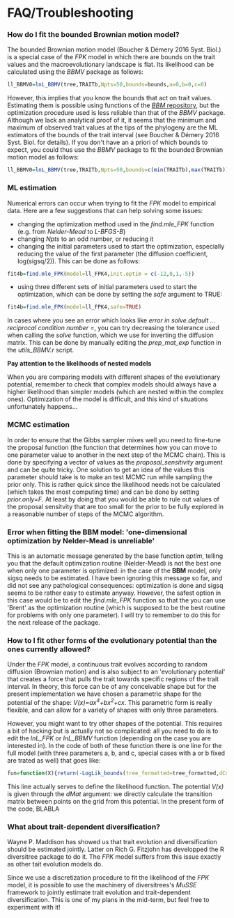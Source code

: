 # FAQ/Troubleshooting

### How do I fit the bounded Brownian motion model?
The bounded Brownian motion model (Boucher & Démery 2016 Syst. Biol.) is a special case of the *FPK* model in which there are bounds on the trait values and the macroevolutionary landscape is flat. Its likelihood can be calculated using the *BBMV* package as follows:
```r
ll_BBMV0=lnL_BBMV(tree,TRAITb,Npts=50,bounds=bounds,a=0,b=0,c=0)
```
However, this implies that you know the bounds that act on trait values. Estimating them is possible using functions of the [*BBM* repository](https://github.com/fcboucher/BBM), but the optimization procedure used is less reliable than that of the *BBMV* package. Although we lack an analytical proof of it, it seems that the minimum and maximum of observed trait values at the tips of the phylogeny are the ML estimators of the bounds of the trait interval (see Boucher & Démery 2016 Syst. Biol. for details). If you don't have an a priori of which bounds to expect, you could thus use the *BBMV* package to fit the bounded Brownian motion model as follows:
```r
ll_BBMV0=lnL_BBMV(tree,TRAITb,Npts=50,bounds=c(min(TRAITb),max(TRAITb)),a=0,b=0,c=0)
```

### ML estimation
Numerical errors can occur when trying to fit the *FPK* model to empirical data. Here are a few suggestions that can help solving some issues:
- changing the optimization method used in the *find.mle_FPK* function (e.g. from *Nelder-Mead* to *L-BFGS-B*)
- changing *Npts* to an odd number, or reducing it
- changing the initial parameters used to start the optimization, especially reducing the value of the first parameter (the diffusion coefficient, log(sigsq/2)). This can be done as follows:
```r
fit4b=find.mle_FPK(model=ll_FPK4,init.optim = c(-12,0,1,-5))
```
- using three different sets of initial parameters used to start the optimization, which can be done by setting the *safe* argument to TRUE:
```r
fit4b=find.mle_FPK(model=ll_FPK4,safe=TRUE)
```

In cases where you see an error which looks like *error in solve.default ... reciprocal condition number =*, you can try decreasing the tolerance used when calling the *solve* function, which we use for inverting the diffusion matrix. This can be done by manually editing the *prep_mat_exp* function in the *utils_BBMV.r* script.

**Pay attention to the likelihoods of nested models**

When you are comparing models with different shapes of the evolutionary potential, remember to check that complex models should always have a higher likelihood than simpler models (which are nested within the complex ones). Optimization of the model is difficult, and this kind of situations unfortunately happens...

### MCMC estimation

In order to ensure that the Gibbs sampler mixes well you need to fine-tune the proposal function (the function that determines how you can move to one parameter value to another in the next step of the MCMC chain). This is done by specifying a vector of values as the *proposal_sensitivity* argument and can be quite tricky. One solution to get an idea of the values this parameter should take is to make an test MCMC run while sampling the prior only. This is rather quick since the likelihood needs not be calculated (which takes the most computing time) and can be done by setting *prior.only=F*. At least by doing that you would be able to rule out values of the proposal sensitvity that are too small for the prior to be fully explored in a reasonable number of steps of the MCMC algorithm.

### Error when fitting the BBM model: 'one-dimensional optimization by Nelder-Mead is unreliable' 

This is an automatic message generated by the base function *optim*, telling you that the default optimization routine (Nelder-Mead) is not the best one when only one parameter is optimized: in the case of the **BBM** model, only sigsq needs to be estimated. I have been ignoring this message so far, and did not see any pathological consequences: optimization is done and sigsq seems to be rather easy to estimate anyway. However, the safest option in this case would be to edit the *find.mle_FPK* function so that the you can use 'Brent' as the optimization routine (which is supposed to be the best routine for problems with only one parameter). I will try to remember to do this for the next release of the package.

### How to I fit other forms of the evolutionary potential than the ones currently allowed?

Under the *FPK* model, a continuous trait evolves according to random diffusion (Brownian motion) and is also subject to an 'evolutionary potential' that creates a force that pulls the trait towards specific regions of the trait interval. In theory, this force can be of any conceivable shape but for the present implementation we have chosen a parametric shape for the potential of the shape: *V(x)=ax<sup>4</sup>+bx<sup>2</sup>+cx*. This parametric form is really flexible, and can allow for a variety of shapes with only three parameters. 

However, you might want to try other shapes of the potential. This requires a bit of hacking but is actually not so complicated: all you need to do is to edit the *lnL_FPK* or *lnL_BBMV* function (depending on the case you are interested in). In the code of both of these function there is one line for the full model (with three parameters a, b, and c, special cases with a or b fixed are trated as well) that goes like:

```r
fun=function(X){return(-LogLik_bounds(tree_formatted=tree_formatted,dCoeff=X[1],dMat=DiffMat_backwards(X[2]*SEQ^4+X[3]*SEQ^2+X[4]*SEQ),bounds=bounds))}
```

This line actually serves to define the likelihood function. The potential *V(x)* is given through the *dMat* argument: we directly calculate the transition matrix between points on the grid from this potential. In the present form of the code, BLABLA

### What about trait-dependent diversification?

Wayne P. Maddison has showed us that trait evolution and diversification should be estimated jointly. Latter on Rich G. Fitzjohn has developped the R diversitree package to do it. The *FPK* model suffers from this issue exactly as other tait evolution models do. 

Since we use a discretization procedure to fit the likelihood of the *FPK* model, it is possible to use the machinery of diversitrees's *MuSSE* framework to jointly estimate trait evolution and trait-dependent diversification. This is one of my plans in the mid-term, but feel free to experiment with it! 



